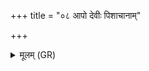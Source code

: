 +++
title = "०८ आपो देवीः पिशाचानाम्"

+++
<details><summary>मूलम् (GR)</summary>

आपो देवीः पिशाचानाम्  
अप नह्यन्त्व् आस्यम् ।  
यथेमं ममात्मानम्  
अनाधृष्य पुनः पतान् ॥
</details>